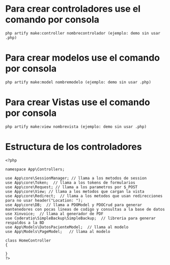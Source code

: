 # Para crear controladores use el comando por consola

```php artify make:controller nombrecontrolador (ejemplo: demo sin usar .php)```

# Para crear modelos use el comando por consola

```php artify make:model nombremodelo (ejemplo: demo sin usar .php)```

# Para crear Vistas use el comando por consola

```php artify make:view nombrevista (ejemplo: demo sin usar .php)```

# Estructura de los controladores

```
<?php

namespace App\Controllers;

use App\core\SessionManager; // llama a los metodos de session
use App\core\Token;  // llama a los tokens de formularios
use App\core\Request; // llama a los parametros por $_POST
use App\core\View; // llama a los metodos que cargan la vista
use App\core\Redirect;  // llama a los metodos que usan redirecciones para no usar header("Location: ");
use App\core\DB;  // llama a PDOModel y PDOCrud para generar mantenedores con pocas lineas de codigo y consultas a la base de datos
use Xinvoice;  // llama al generador de PDF
use Coderatio\SimpleBackup\SimpleBackup;  // libreria para generar respaldos a la BD
use App\Models\DatosPacienteModel;  // llama al modelo 
use App\Models\PageModel;   // llama al modelo 

class HomeController
{

}
?>
